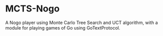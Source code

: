 # MCTS-Nogo
A Nogo player using Monte Carlo Tree Search and UCT algorithm, with a module for playing games of Go using GoTextProtocol.
